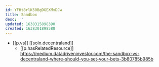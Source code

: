 ```yaml
---
id: YFHt8rlK50BgDGEXMxDCw
title: Sandbox
desc: ''
updated: 1638315898390
created: 1638301898588
---
```



- [[p.vs]] [[soln.decentraland]] 
  - [[p.hasRelatedResource]] https://medium.datadriveninvestor.com/the-sandbox-vs-decentraland-where-should-you-set-your-bets-3b80785b985b


